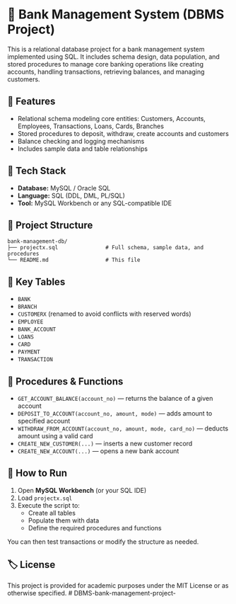 
# 🏦 Bank Management System (DBMS Project)

This is a relational database project for a bank management system implemented using SQL. It includes schema design, data population, and stored procedures to manage core banking operations like creating accounts, handling transactions, retrieving balances, and managing customers.

## 📌 Features

- Relational schema modeling core entities: Customers, Accounts, Employees, Transactions, Loans, Cards, Branches
- Stored procedures to deposit, withdraw, create accounts and customers
- Balance checking and logging mechanisms
- Includes sample data and table relationships

## 🧰 Tech Stack

- **Database:** MySQL / Oracle SQL
- **Language:** SQL (DDL, DML, PL/SQL)
- **Tool:** MySQL Workbench or any SQL-compatible IDE

## 📁 Project Structure

```
bank-management-db/
├── projectx.sql               # Full schema, sample data, and procedures
└── README.md                  # This file
```

## 🧱 Key Tables

- `BANK`
- `BRANCH`
- `CUSTOMERX` (renamed to avoid conflicts with reserved words)
- `EMPLOYEE`
- `BANK_ACCOUNT`
- `LOANS`
- `CARD`
- `PAYMENT`
- `TRANSACTION`

## 🔁 Procedures & Functions

- `GET_ACCOUNT_BALANCE(account_no)` — returns the balance of a given account
- `DEPOSIT_TO_ACCOUNT(account_no, amount, mode)` — adds amount to specified account
- `WITHDRAW_FROM_ACCOUNT(account_no, amount, mode, card_no)` — deducts amount using a valid card
- `CREATE_NEW_CUSTOMER(...)` — inserts a new customer record
- `CREATE_NEW_ACCOUNT(...)` — opens a new bank account

## 🏁 How to Run

1. Open **MySQL Workbench** (or your SQL IDE)
2. Load `projectx.sql`
3. Execute the script to:
   - Create all tables
   - Populate them with data
   - Define the required procedures and functions

You can then test transactions or modify the structure as needed.


## 🏷 License

This project is provided for academic purposes under the MIT License or as otherwise specified.
#   D B M S - b a n k - m a n a g e m e n t - p r o j e c t -  
 